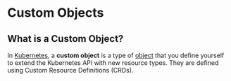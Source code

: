 
# Custom Objects

## What is a Custom Object?

In [Kubernetes](../what-is-kubernetes), a **custom object** is a type of [object](../objects) that you define yourself 
to extend the Kubernetes API with new resource types.
They are defined using Custom Resource Definitions (CRDs).
